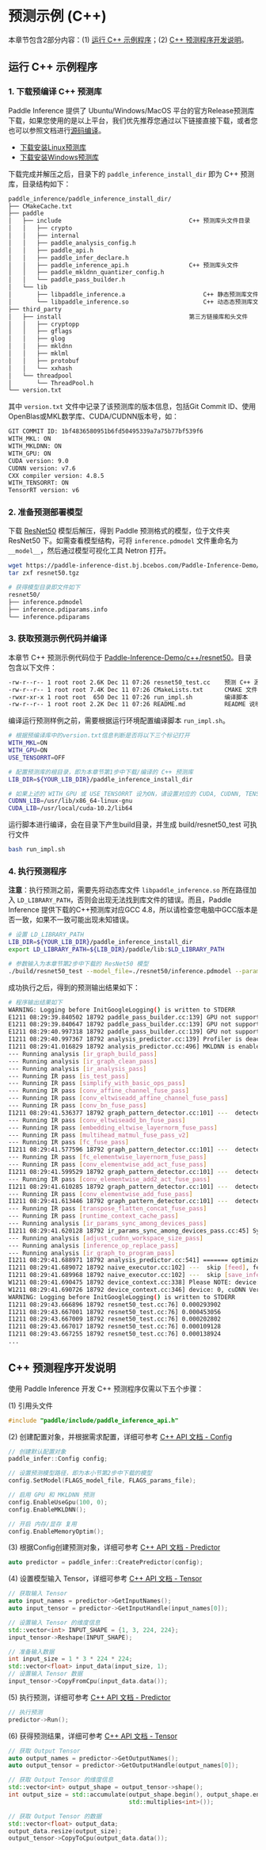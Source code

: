 # 预测示例 (C++)

本章节包含2部分内容：(1) [运行 C++ 示例程序](#id1)；(2) [C++ 预测程序开发说明](#id6)。

## 运行 C++ 示例程序

### 1. 下载预编译 C++ 预测库

Paddle Inference 提供了 Ubuntu/Windows/MacOS 平台的官方Release预测库下载，如果您使用的是以上平台，我们优先推荐您通过以下链接直接下载，或者您也可以参照文档进行[源码编译](../user_guides/source_compile.html)。

- [下载安装Linux预测库](../user_guides/download_lib.html#linux)
- [下载安装Windows预测库](../user_guides/download_lib.html#windows)

下载完成并解压之后，目录下的 `paddle_inference_install_dir` 即为 C++ 预测库，目录结构如下：

```bash
paddle_inference/paddle_inference_install_dir/
├── CMakeCache.txt
├── paddle
│   ├── include                                    C++ 预测库头文件目录
│   │   ├── crypto
│   │   ├── internal
│   │   ├── paddle_analysis_config.h
│   │   ├── paddle_api.h
│   │   ├── paddle_infer_declare.h
│   │   ├── paddle_inference_api.h                 C++ 预测库头文件
│   │   ├── paddle_mkldnn_quantizer_config.h
│   │   └── paddle_pass_builder.h
│   └── lib
│       ├── libpaddle_inference.a                      C++ 静态预测库文件
│       └── libpaddle_inference.so                     C++ 动态态预测库文件
├── third_party
│   ├── install                                    第三方链接库和头文件
│   │   ├── cryptopp
│   │   ├── gflags
│   │   ├── glog
│   │   ├── mkldnn
│   │   ├── mklml
│   │   ├── protobuf
│   │   └── xxhash
│   └── threadpool
│       └── ThreadPool.h
└── version.txt
```

其中 `version.txt` 文件中记录了该预测库的版本信息，包括Git Commit ID、使用OpenBlas或MKL数学库、CUDA/CUDNN版本号，如：

```bash
GIT COMMIT ID: 1bf4836580951b6fd50495339a7a75b77bf539f6
WITH_MKL: ON
WITH_MKLDNN: ON
WITH_GPU: ON
CUDA version: 9.0
CUDNN version: v7.6
CXX compiler version: 4.8.5
WITH_TENSORRT: ON
TensorRT version: v6
```

### 2. 准备预测部署模型

下载 [ResNet50](https://paddle-inference-dist.bj.bcebos.com/Paddle-Inference-Demo/resnet50.tgz) 模型后解压，得到 Paddle 预测格式的模型，位于文件夹 ResNet50 下。如需查看模型结构，可将 `inference.pdmodel` 文件重命名为 `__model__`，然后通过模型可视化工具 Netron 打开。

```bash
wget https://paddle-inference-dist.bj.bcebos.com/Paddle-Inference-Demo/resnet50.tgz
tar zxf resnet50.tgz

# 获得模型目录即文件如下
resnet50/
├── inference.pdmodel
├── inference.pdiparams.info
└── inference.pdiparams
```

### 3. 获取预测示例代码并编译

本章节 C++ 预测示例代码位于 [Paddle-Inference-Demo/c++/resnet50](https://github.com/PaddlePaddle/Paddle-Inference-Demo/tree/master/c++/resnet50)。目录包含以下文件：

```bash
-rw-r--r-- 1 root root 2.6K Dec 11 07:26 resnet50_test.cc    预测 C++ 源码程序
-rw-r--r-- 1 root root 7.4K Dec 11 07:26 CMakeLists.txt      CMAKE 文件
-rwxr-xr-x 1 root root  650 Dec 11 07:26 run_impl.sh         编译脚本
-rw-r--r-- 1 root root 2.2K Dec 11 07:26 README.md           README 说明
```

编译运行预测样例之前，需要根据运行环境配置编译脚本 `run_impl.sh`。

```bash
# 根据预编译库中的version.txt信息判断是否将以下三个标记打开
WITH_MKL=ON       
WITH_GPU=ON         
USE_TENSORRT=OFF

# 配置预测库的根目录，即为本章节第1步中下载/编译的 C++ 预测库
LIB_DIR=${YOUR_LIB_DIR}/paddle_inference_install_dir

# 如果上述的 WITH_GPU 或 USE_TENSORRT 设为ON，请设置对应的 CUDA, CUDNN, TENSORRT的路径，例如
CUDNN_LIB=/usr/lib/x86_64-linux-gnu
CUDA_LIB=/usr/local/cuda-10.2/lib64
```
运行脚本进行编译，会在目录下产生build目录，并生成 build/resnet50_test 可执行文件

```bash
bash run_impl.sh
```

### 4. 执行预测程序

**注意**：执行预测之前，需要先将动态库文件 `libpaddle_inference.so` 所在路径加入 `LD_LIBRARY_PATH`，否则会出现无法找到库文件的错误。而且，Paddle Inference 提供下载的C++预测库对应GCC 4.8，所以请检查您电脑中GCC版本是否一致，如果不一致可能出现未知错误。

```bash
# 设置 LD_LIBRARY_PATH
LIB_DIR=${YOUR_LIB_DIR}/paddle_inference_install_dir
export LD_LIBRARY_PATH=${LIB_DIR}/paddle/lib:$LD_LIBRARY_PATH

# 参数输入为本章节第2步中下载的 ResNet50 模型
./build/resnet50_test --model_file=./resnet50/inference.pdmodel --params_file=./resnet50/inference.pdiparams
```

成功执行之后，得到的预测输出结果如下：

```bash
# 程序输出结果如下
WARNING: Logging before InitGoogleLogging() is written to STDERR
E1211 08:29:39.840502 18792 paddle_pass_builder.cc:139] GPU not support MKLDNN yet
E1211 08:29:39.840647 18792 paddle_pass_builder.cc:139] GPU not support MKLDNN yet
E1211 08:29:40.997318 18792 paddle_pass_builder.cc:139] GPU not support MKLDNN yet
I1211 08:29:40.997367 18792 analysis_predictor.cc:139] Profiler is deactivated, and no profiling report will be generated.
I1211 08:29:41.016829 18792 analysis_predictor.cc:496] MKLDNN is enabled
--- Running analysis [ir_graph_build_pass]
--- Running analysis [ir_graph_clean_pass]
--- Running analysis [ir_analysis_pass]
--- Running IR pass [is_test_pass]
--- Running IR pass [simplify_with_basic_ops_pass]
--- Running IR pass [conv_affine_channel_fuse_pass]
--- Running IR pass [conv_eltwiseadd_affine_channel_fuse_pass]
--- Running IR pass [conv_bn_fuse_pass]
I1211 08:29:41.536377 18792 graph_pattern_detector.cc:101] ---  detected 53 subgraphs
--- Running IR pass [conv_eltwiseadd_bn_fuse_pass]
--- Running IR pass [embedding_eltwise_layernorm_fuse_pass]
--- Running IR pass [multihead_matmul_fuse_pass_v2]
--- Running IR pass [fc_fuse_pass]
I1211 08:29:41.577596 18792 graph_pattern_detector.cc:101] ---  detected 1 subgraphs
--- Running IR pass [fc_elementwise_layernorm_fuse_pass]
--- Running IR pass [conv_elementwise_add_act_fuse_pass]
I1211 08:29:41.599529 18792 graph_pattern_detector.cc:101] ---  detected 33 subgraphs
--- Running IR pass [conv_elementwise_add2_act_fuse_pass]
I1211 08:29:41.610285 18792 graph_pattern_detector.cc:101] ---  detected 16 subgraphs
--- Running IR pass [conv_elementwise_add_fuse_pass]
I1211 08:29:41.613446 18792 graph_pattern_detector.cc:101] ---  detected 4 subgraphs
--- Running IR pass [transpose_flatten_concat_fuse_pass]
--- Running IR pass [runtime_context_cache_pass]
--- Running analysis [ir_params_sync_among_devices_pass]
I1211 08:29:41.620128 18792 ir_params_sync_among_devices_pass.cc:45] Sync params from CPU to GPU
--- Running analysis [adjust_cudnn_workspace_size_pass]
--- Running analysis [inference_op_replace_pass]
--- Running analysis [ir_graph_to_program_pass]
I1211 08:29:41.688971 18792 analysis_predictor.cc:541] ======= optimize end =======
I1211 08:29:41.689072 18792 naive_executor.cc:102] ---  skip [feed], feed -> image
I1211 08:29:41.689968 18792 naive_executor.cc:102] ---  skip [save_infer_model/scale_0.tmp_0], fetch -> fetch
W1211 08:29:41.690475 18792 device_context.cc:338] Please NOTE: device: 0, CUDA Capability: 70, Driver API Version: 11.0, Runtime API Version: 9.0
W1211 08:29:41.690726 18792 device_context.cc:346] device: 0, cuDNN Version: 7.6.
WARNING: Logging before InitGoogleLogging() is written to STDERR
I1211 08:29:43.666896 18792 resnet50_test.cc:76] 0.000293902
I1211 08:29:43.667001 18792 resnet50_test.cc:76] 0.000453056
I1211 08:29:43.667009 18792 resnet50_test.cc:76] 0.000202802
I1211 08:29:43.667017 18792 resnet50_test.cc:76] 0.000109128
I1211 08:29:43.667255 18792 resnet50_test.cc:76] 0.000138924
...
```

## C++ 预测程序开发说明

使用 Paddle Inference 开发 C++ 预测程序仅需以下五个步骤：


(1) 引用头文件

```c++
#include "paddle/include/paddle_inference_api.h"
```

(2) 创建配置对象，并根据需求配置，详细可参考 [C++ API 文档 - Config](../api_reference/cxx_api_doc/Config_index)

```c++
// 创建默认配置对象
paddle_infer::Config config;

// 设置预测模型路径，即为本小节第2步中下载的模型
config.SetModel(FLAGS_model_file, FLAGS_params_file);

// 启用 GPU 和 MKLDNN 预测
config.EnableUseGpu(100, 0);
config.EnableMKLDNN();

// 开启 内存/显存 复用
config.EnableMemoryOptim();
```

(3) 根据Config创建预测对象，详细可参考 [C++ API 文档 - Predictor](../api_reference/cxx_api_doc/Predictor)

```c++
auto predictor = paddle_infer::CreatePredictor(config);
```

(4) 设置模型输入 Tensor，详细可参考 [C++ API 文档 - Tensor](../api_reference/cxx_api_doc/Tensor)

```c++
// 获取输入 Tensor
auto input_names = predictor->GetInputNames();
auto input_tensor = predictor->GetInputHandle(input_names[0]);

// 设置输入 Tensor 的维度信息
std::vector<int> INPUT_SHAPE = {1, 3, 224, 224};
input_tensor->Reshape(INPUT_SHAPE);

// 准备输入数据
int input_size = 1 * 3 * 224 * 224;
std::vector<float> input_data(input_size, 1);
// 设置输入 Tensor 数据
input_tensor->CopyFromCpu(input_data.data());
```

(5) 执行预测，详细可参考 [C++ API 文档 - Predictor](../api_reference/cxx_api_doc/Predictor)

```c++
// 执行预测
predictor->Run();
```

(6) 获得预测结果，详细可参考 [C++ API 文档 - Tensor](../api_reference/cxx_api_doc/Tensor)

```c++
// 获取 Output Tensor
auto output_names = predictor->GetOutputNames();
auto output_tensor = predictor->GetOutputHandle(output_names[0]);

// 获取 Output Tensor 的维度信息
std::vector<int> output_shape = output_tensor->shape();
int output_size = std::accumulate(output_shape.begin(), output_shape.end(), 1,
                                  std::multiplies<int>());

// 获取 Output Tensor 的数据
std::vector<float> output_data;
output_data.resize(output_size);
output_tensor->CopyToCpu(output_data.data());
```
